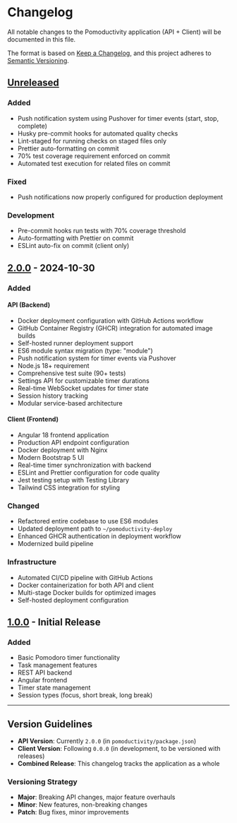 # Changelog

All notable changes to the Pomoductivity application (API + Client) will be documented in this file.

The format is based on [Keep a Changelog](https://keepachangelog.com/en/1.0.0/),
and this project adheres to [Semantic Versioning](https://semver.org/spec/v2.0.0.html).

## [Unreleased]

### Added
- Push notification system using Pushover for timer events (start, stop, complete)
- Husky pre-commit hooks for automated quality checks
- Lint-staged for running checks on staged files only
- Prettier auto-formatting on commit
- 70% test coverage requirement enforced on commit
- Automated test execution for related files on commit

### Fixed
- Push notifications now properly configured for production deployment

### Development
- Pre-commit hooks run tests with 70% coverage threshold
- Auto-formatting with Prettier on commit
- ESLint auto-fix on commit (client only)

## [2.0.0] - 2024-10-30

### Added

#### API (Backend)
- Docker deployment configuration with GitHub Actions workflow
- GitHub Container Registry (GHCR) integration for automated image builds
- Self-hosted runner deployment support
- ES6 module syntax migration (type: "module")
- Push notification system for timer events via Pushover
- Node.js 18+ requirement
- Comprehensive test suite (90+ tests)
- Settings API for customizable timer durations
- Real-time WebSocket updates for timer state
- Session history tracking
- Modular service-based architecture

#### Client (Frontend)
- Angular 18 frontend application
- Production API endpoint configuration
- Docker deployment with Nginx
- Modern Bootstrap 5 UI
- Real-time timer synchronization with backend
- ESLint and Prettier configuration for code quality
- Jest testing setup with Testing Library
- Tailwind CSS integration for styling

### Changed
- Refactored entire codebase to use ES6 modules
- Updated deployment path to `~/pomoductivity-deploy`
- Enhanced GHCR authentication in deployment workflow
- Modernized build pipeline

### Infrastructure
- Automated CI/CD pipeline with GitHub Actions
- Docker containerization for both API and client
- Multi-stage Docker builds for optimized images
- Self-hosted deployment configuration

## [1.0.0] - Initial Release

### Added
- Basic Pomodoro timer functionality
- Task management features
- REST API backend
- Angular frontend
- Timer state management
- Session types (focus, short break, long break)

---

## Version Guidelines

- **API Version**: Currently `2.0.0` (in `pomoductivity/package.json`)
- **Client Version**: Following `0.0.0` (in development, to be versioned with releases)
- **Combined Release**: This changelog tracks the application as a whole

### Versioning Strategy
- **Major**: Breaking API changes, major feature overhauls
- **Minor**: New features, non-breaking changes
- **Patch**: Bug fixes, minor improvements

[Unreleased]: https://github.com/yourusername/pomoductivity/compare/v2.0.0...HEAD
[2.0.0]: https://github.com/yourusername/pomoductivity/releases/tag/v2.0.0
[1.0.0]: https://github.com/yourusername/pomoductivity/releases/tag/v1.0.0

